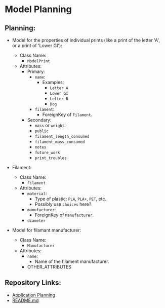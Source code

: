 # Model Planning

## Planning:

* Model for the properties of individual prints (like a print of the letter 'A', or a print of 'Lower GI'):
    * Class Name:
        * `ModelPrint`
    * Attributes:
        * Primary:
            * `name`:
                * Examples:
                    * `Letter A`
                    * `Lower GI`
                    * `Letter B`
                    * `Dog`
            * `filament`:
                * ForeignKey of `Filament`.
        * Secondary:
            * `mass` or `weight`:
            * `public`
            * `filament_length_consumed`
            * `filament_mass_consumed`
            * `notes`
            * `future_work`
            * `print_troubles`

* Filament:
    * Class Name:
        * `Filament`
    * Attributes:
        * `material`:
            * Type of plastic: `PLA`, `PLA+`, `PET`, etc.
            * Possibly use `choices` here?
        * `manufacturer`:
            * ForeignKey of `Manufacturer`.
        * `diameter`

* Model for filamant manufacturer:
    * Class Name:
        * `Manufacturer`
    * Attributes:
        * `name`:
            * Name of the filament manufacturer.
        * OTHER_ATTRIBUTES

## Repository Links:
* [Application Planning](./00_application_planning.md)
* [README.md](../README.md)